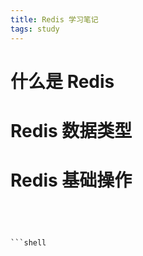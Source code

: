 ```yaml
---
title: Redis 学习笔记
tags: study
---
```


# 什么是 Redis 
> 




# Redis 数据类型



# Redis 基础操作

```




```shell